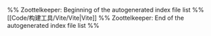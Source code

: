 %% Zoottelkeeper: Beginning of the autogenerated index file list  %%
 [[Code/构建工具/Vite/Vite|Vite]]
%% Zoottelkeeper: End of the autogenerated index file list  %%

